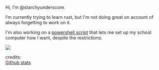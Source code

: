 Hi, I’m @starchyunderscore.

I’m currently trying to learn rust, but I'm not doing great on account of always forgetting to work on it.

I'm also working on a <a href="https://github.com/starchyunderscore/w11-nonadmin-utils">powershell script</a> that lets me set up my school computer how I want, despite the restrictions.

<img src="https://github-readme-stats.vercel.app/api/top-langs/?username=starchyunderscore&layout=compact&langs_count=20">

credits:  
<a href="https://github.com/anuraghazra/github-readme-stats">Github stats</a>
